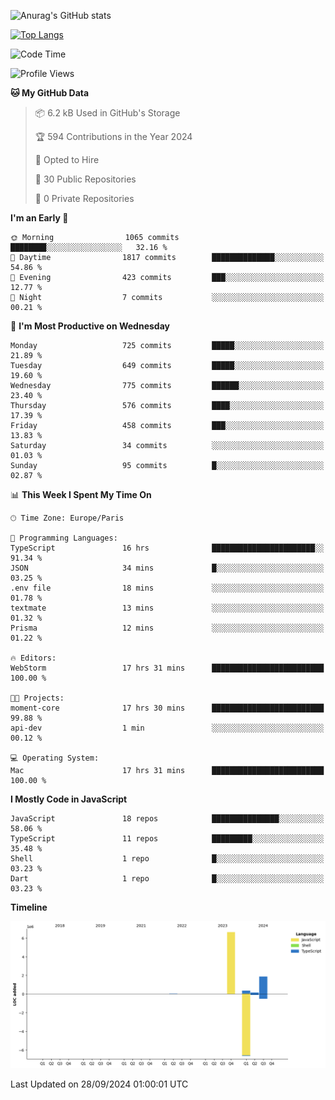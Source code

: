![Anurag's GitHub stats](https://github-readme-stats.vercel.app/api?username=sufiane&theme=dark&show_icons=true&count_private=true)


[![Top Langs](https://github-readme-stats.vercel.app/api/top-langs/?username=sufiane&layout=compact)](https://github.com/anuraghazra/github-readme-stats)

<!--START_SECTION:waka-->
![Code Time](http://img.shields.io/badge/Code%20Time-1%2C335%20hrs%2023%20mins-blue)

![Profile Views](http://img.shields.io/badge/Profile%20Views-0-blue)

**🐱 My GitHub Data** 

> 📦 6.2 kB Used in GitHub's Storage 
 > 
> 🏆 594 Contributions in the Year 2024
 > 
> 💼 Opted to Hire
 > 
> 📜 30 Public Repositories 
 > 
> 🔑 0 Private Repositories 
 > 
**I'm an Early 🐤** 

```text
🌞 Morning                1065 commits        ████████░░░░░░░░░░░░░░░░░   32.16 % 
🌆 Daytime                1817 commits        ██████████████░░░░░░░░░░░   54.86 % 
🌃 Evening                423 commits         ███░░░░░░░░░░░░░░░░░░░░░░   12.77 % 
🌙 Night                  7 commits           ░░░░░░░░░░░░░░░░░░░░░░░░░   00.21 % 
```
📅 **I'm Most Productive on Wednesday** 

```text
Monday                   725 commits         █████░░░░░░░░░░░░░░░░░░░░   21.89 % 
Tuesday                  649 commits         █████░░░░░░░░░░░░░░░░░░░░   19.60 % 
Wednesday                775 commits         ██████░░░░░░░░░░░░░░░░░░░   23.40 % 
Thursday                 576 commits         ████░░░░░░░░░░░░░░░░░░░░░   17.39 % 
Friday                   458 commits         ███░░░░░░░░░░░░░░░░░░░░░░   13.83 % 
Saturday                 34 commits          ░░░░░░░░░░░░░░░░░░░░░░░░░   01.03 % 
Sunday                   95 commits          █░░░░░░░░░░░░░░░░░░░░░░░░   02.87 % 
```


📊 **This Week I Spent My Time On** 

```text
🕑︎ Time Zone: Europe/Paris

💬 Programming Languages: 
TypeScript               16 hrs              ███████████████████████░░   91.34 % 
JSON                     34 mins             █░░░░░░░░░░░░░░░░░░░░░░░░   03.25 % 
.env file                18 mins             ░░░░░░░░░░░░░░░░░░░░░░░░░   01.78 % 
textmate                 13 mins             ░░░░░░░░░░░░░░░░░░░░░░░░░   01.32 % 
Prisma                   12 mins             ░░░░░░░░░░░░░░░░░░░░░░░░░   01.22 % 

🔥 Editors: 
WebStorm                 17 hrs 31 mins      █████████████████████████   100.00 % 

🐱‍💻 Projects: 
moment-core              17 hrs 30 mins      █████████████████████████   99.88 % 
api-dev                  1 min               ░░░░░░░░░░░░░░░░░░░░░░░░░   00.12 % 

💻 Operating System: 
Mac                      17 hrs 31 mins      █████████████████████████   100.00 % 
```

**I Mostly Code in JavaScript** 

```text
JavaScript               18 repos            ███████████████░░░░░░░░░░   58.06 % 
TypeScript               11 repos            █████████░░░░░░░░░░░░░░░░   35.48 % 
Shell                    1 repo              █░░░░░░░░░░░░░░░░░░░░░░░░   03.23 % 
Dart                     1 repo              █░░░░░░░░░░░░░░░░░░░░░░░░   03.23 % 
```



**Timeline**

![Lines of Code chart](https://raw.githubusercontent.com/Sufiane/Sufiane/main/assets/bar_graph.png)


 Last Updated on 28/09/2024 01:00:01 UTC
<!--END_SECTION:waka-->


<!--
**Sufiane/sufiane** is a ✨ _special_ ✨ repository because its `README.md` (this file) appears on your GitHub profile.

Here are some ideas to get you started:

- 🔭 I’m currently working on ...
- 🌱 I’m currently learning ...
- 👯 I’m looking to collaborate on ...
- 🤔 I’m looking for help with ...
- 💬 Ask me about ...
- 📫 How to reach me: ...
- 😄 Pronouns: ...
- ⚡ Fun fact: ...
-->
